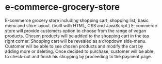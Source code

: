 # e-commerce-grocery-store
E-commerce grocery store including shopping cart, shopping list, basic menu and store layout. (built with HTML, CSS and JavaScript.) E-commerce store will provide customers option to choose from the range of vegan products. Chosen products will be added to the shopping cart in the top right corner. Shopping cart will be revealed as a dropdown side-menu. Customer will be able to see chosen products and modify the cart by adding more or deleting. Once decided to purchase, customer will be able to check-out and finish his shopping by proceeding to the payment page.

